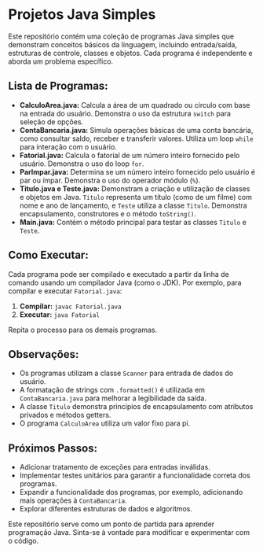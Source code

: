 # Projetos Java Simples

Este repositório contém uma coleção de programas Java simples que demonstram conceitos básicos da linguagem, incluindo entrada/saída, estruturas de controle, classes e objetos.  Cada programa é independente e aborda um problema específico.

## Lista de Programas:

* **CalculoArea.java:** Calcula a área de um quadrado ou círculo com base na entrada do usuário.  Demonstra o uso da estrutura `switch` para seleção de opções.
* **ContaBancaria.java:** Simula operações básicas de uma conta bancária, como consultar saldo, receber e transferir valores.  Utiliza um loop `while` para interação com o usuário.
* **Fatorial.java:** Calcula o fatorial de um número inteiro fornecido pelo usuário.  Demonstra o uso do loop `for`.
* **ParImpar.java:** Determina se um número inteiro fornecido pelo usuário é par ou ímpar.  Demonstra o uso do operador módulo (`%`).
* **Titulo.java e Teste.java:** Demonstram a criação e utilização de classes e objetos em Java.  `Titulo` representa um título (como de um filme) com nome e ano de lançamento, e `Teste` utiliza a classe `Titulo`.  Demonstra encapsulamento, construtores e o método `toString()`.
* **Main.java:** Contém o método principal para testar as classes `Titulo` e `Teste`.

## Como Executar:

Cada programa pode ser compilado e executado a partir da linha de comando usando um compilador Java (como o JDK).  Por exemplo, para compilar e executar `Fatorial.java`:

1. **Compilar:** `javac Fatorial.java`
2. **Executar:** `java Fatorial`

Repita o processo para os demais programas.


## Observações:

* Os programas utilizam a classe `Scanner` para entrada de dados do usuário.
* A formatação de strings com `.formatted()` é utilizada em `ContaBancaria.java` para melhorar a legibilidade da saída.
* A classe `Titulo` demonstra princípios de encapsulamento com atributos privados e métodos getters.
* O programa `CalculoArea` utiliza um valor fixo para pi.


## Próximos Passos:

* Adicionar tratamento de exceções para entradas inválidas.
* Implementar testes unitários para garantir a funcionalidade correta dos programas.
* Expandir a funcionalidade dos programas, por exemplo, adicionando mais operações à `ContaBancaria`.
* Explorar diferentes estruturas de dados e algoritmos.


Este repositório serve como um ponto de partida para aprender programação Java. Sinta-se à vontade para modificar e experimentar com o código.
